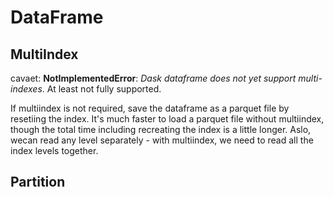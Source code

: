 # DataFrame

## MultiIndex
cavaet: **NotImplementedError**: *Dask dataframe does not yet support multi-indexes*. At least not fully supported.

If multiindex is not required, save the dataframe as a parquet file by resetiing the index. 
It's much faster to load a parquet file without multiindex, though the total time including recreating the index is a little longer.
Aslo, wecan read any level separately - with multiindex, we need to read all the index levels together. 

## Partition
